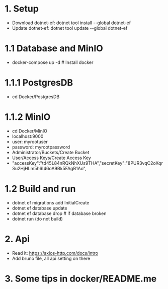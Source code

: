 # 1. Setup
- Download dotnet-ef: dotnet tool install --global dotnet-ef
- Update dotnet-ef: dotnet tool update --global dotnet-ef
# 1.1 Database and MinIO
- docker-compose up -d # Install docker
# 1.1.1 PostgresDB
- cd Docker/PostgresDB
# 1.1.2 MinIO
- cd Docker/MinIO
- localhost:9000
- user:     myrootuser
- password: myrootpassword
- Administrator/Buckets/Create Bucket
- User/Access Keys/Create Access Key 
- "accessKey":"td45L84nRQkNhXUs9THA","secretKey":"8PUR3vqC2oXqrSu2HjHLm5h6I46oA9Bk5FAgB1Ao",
# 1.2 Build and run
- dotnet ef migrations add InitialCreate
- dotnet ef database update
- dotnet ef database drop # if database broken
- dotnet run (do not build)
# 2. Api
- Read it: https://axios-http.com/docs/intro
- Add bruno file, all api setting on there
# 3. Some tips in docker/README.me 



